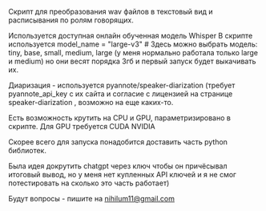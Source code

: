Скрипт для преобразования wav файлов в текстовый вид и расписывания по ролям говорящих.

Используется доступная онлайн обученная модель Whisper
В скрипте используется model_name = "large-v3"  # Здесь можно выбрать модель: tiny, base, small, medium, large (у меня нормально работала только large и medium) но они весят порядка 3гб и первый запуск будет выкачивать их.

Диаризация - используется pyannote/speaker-diarization (требует pyannote_api_key с их сайта и согласие с лицензией на странице speaker-diarization , возможно на еще каких-то.

Есть возможность крутить на CPU и GPU, параметризировано в скрипте. Для GPU требуется CUDA NVIDIA

Скорее всего для запуска понадобится доставить часть python библиотек.

Была идея докрутить chatgpt через ключ чтобы он причёсывал итоговый вывод, но у меня нет купленных API ключей и я не смог потестировать на сколько это часть работает) 

Будут вопросы - пишите на nihilum11@gmail.com
